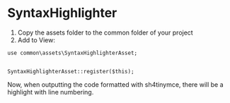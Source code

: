 SyntaxHighlighter
===============================

1. Copy the assets folder to the common folder of your project
2. Add to View:

```
use common\assets\SyntaxHighlighterAsset;


SyntaxHighlighterAsset::register($this);
```

Now, when outputting the code formatted with sh4tinymce, there will be a highlight with line numbering.
